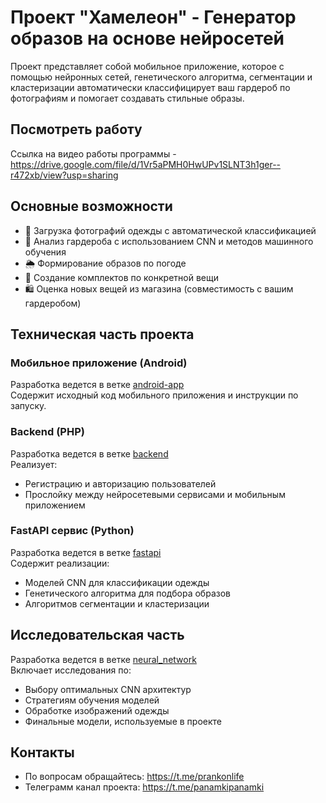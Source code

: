 # Проект "Хамелеон" - Генератор образов на основе нейросетей

Проект представляет собой мобильное приложение, которое с помощью нейронных сетей, генетического алгоритма, сегментации и кластеризации автоматически классифицирует ваш гардероб по фотографиям и помогает создавать стильные образы.

## Посмотреть работу
Ссылка на видео работы программы - https://drive.google.com/file/d/1Vr5aPMH0HwUPv1SLNT3h1ger--r472xb/view?usp=sharing

## Основные возможности
- 📸 Загрузка фотографий одежды с автоматической классификацией
- 🧠 Анализ гардероба с использованием CNN и методов машинного обучения
- 🌦 Формирование образов по погоде
- 👕 Создание комплектов по конкретной вещи
- 🛍 Оценка новых вещей из магазина (совместимость с вашим гардеробом)

## Техническая часть проекта

### Мобильное приложение (Android)
Разработка ведется в ветке [android-app](https://github.com/Sosees04ka/RAII_PANAMKI/tree/android-app)  
Содержит исходный код мобильного приложения и инструкции по запуску.

### Backend (PHP)
Разработка ведется в ветке [backend](https://github.com/Sosees04ka/RAII_PANAMKI/tree/backend)  
Реализует:
- Регистрацию и авторизацию пользователей
- Прослойку между нейросетевыми сервисами и мобильным приложением

### FastAPI сервис (Python)
Разработка ведется в ветке [fastapi](https://github.com/Sosees04ka/RAII_PANAMKI/tree/fastapi)  
Содержит реализации:
- Моделей CNN для классификации одежды
- Генетического алгоритма для подбора образов
- Алгоритмов сегментации и кластеризации

## Исследовательская часть
Разработка ведется в ветке [neural_network](https://github.com/Sosees04ka/RAII_PANAMKI/tree/neural_network)  
Включает исследования по:
- Выбору оптимальных CNN архитектур
- Стратегиям обучения моделей
- Обработке изображений одежды
- Финальные модели, используемые в проекте

## Контакты
- По вопросам обращайтесь: https://t.me/prankonlife
- Телеграмм канал проекта: https://t.me/panamkipanamki
